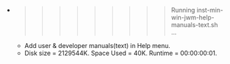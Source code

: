 * >>>>>>>>> Running inst-min-win-jwm-help-manuals-text.sh ...
  * Add user & developer manuals(text) in Help menu.
  * Disk size = 2129544K. Space Used = 40K. Runtime = 00:00:00:01.
